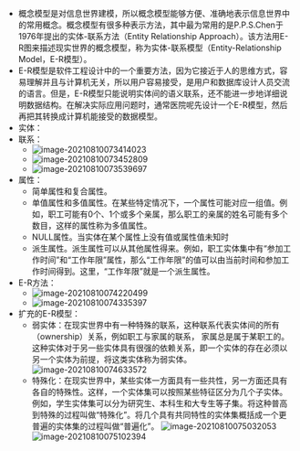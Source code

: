 - 概念模型是对信息世界建模，所以概念模型能够方便、准确地表示信息世界中的常用概念。概念模型有很多种表示方法，其中最为常用的是P.P.S.Chen于1976年提出的实体-联系方法（Entity Relationship Approach）。该方法用E-R图来描述现实世界的概念模型，称为实体-联系模型（Entity-Relationship Model，E-R模型）。
- E-R模型是软件工程设计中的一个重要方法，因为它接近于人的思维方式，容易理解并且与计算机无关，所以用户容易接受，是用户和数据库设计人员交流的语言。但是，E-R模型只能说明实体间的语义联系，还不能进一步地详细说明数据结构。在解决实际应用问题时，通常医院呢先设计一个E-R模型，然后再把其转换成计算机能接受的数据模型。
- 实体：
- 联系：
	- ![image-20210810073414023](https://img.mhugh.net/typora/image-20210810073414023.png)
	- ![image-20210810073452809](https://img.mhugh.net/typora/image-20210810073452809.png)
	- ![image-20210810073539697](https://img.mhugh.net/typora/image-20210810073539697.png)
- 属性：
	- 简单属性和复合属性。
	- 单值属性和多值属性。在某些特定情况下，一个属性可能对应一组值。例如，职工可能有0个、1个或多个亲属，那么职工的亲属的姓名可能有多个数目，这样的属性称为多值属性。
	- NULL属性。当实体在某个属性上没有值或属性值未知时
	- 派生属性。派生属性可以从其他属性得来。例如，职工实体集中有“参加工作时间”和“工作年限”属性，那么“工作年限”的值可以由当前时间和参加工作时间得到。这里，“工作年限”就是一个派生属性。
- E-R方法：
	- ![image-20210810074220499](https://img.mhugh.net/typora/image-20210810074220499.png)
	- ![image-20210810074335397](https://img.mhugh.net/typora/image-20210810074335397.png)
- 扩充的E-R模型：
	- 弱实体：在现实世界中有一种特殊的联系，这种联系代表实体间的所有（ownership）关系，例如职工与家属的联系， 家属总是属于某职工的。这种实体对于另一些实体具有很强的依赖关系，即一个实体的存在必须以另一个实体为前提，将这类实体称为弱实体。
	  ![image-20210810074633572](https://img.mhugh.net/typora/image-20210810074633572.png)
	- 特殊化：在现实世界中，某些实体一方面具有一些共性，另一方面还具有各自的特殊性。这样，一个实体集可以按照某些特征区分为几个子实体。例如，学生实体集可以分为研究生、本科生和大专生等子集。将这种普高到特殊的过程叫做“特殊化”。将几个具有共同特性的实体集概括成一个更普遍的实体集的过程叫做“普遍化”。
	  ![image-20210810075032053](https://img.mhugh.net/typora/image-20210810075032053.png)
	  ![image-20210810075102394](https://img.mhugh.net/typora/image-20210810075102394.png)